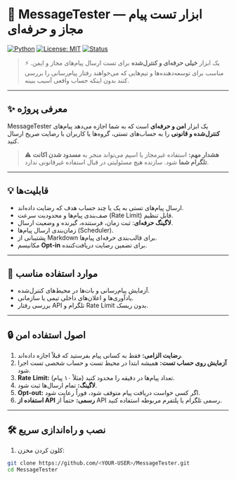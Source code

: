 # 🚀 MessageTester — ابزار تست پیام مجاز و حرفه‌ای

[![Python](https://img.shields.io/badge/Python-3.11-blue?logo=python&style=flat-square)](https://www.python.org/)
[![License: MIT](https://img.shields.io/badge/License-MIT-green?style=flat-square)](LICENSE)
[![Status](https://img.shields.io/badge/Status-Safe%20&%20Authorized-brightgreen?style=flat-square)]()

> ⚡ یک ابزار **خیلی حرفه‌ای و کنترل‌شده** برای تست ارسال پیام‌های مجاز و ایمن. مناسب برای توسعه‌دهنده‌ها و تیم‌هایی که می‌خواهند رفتار پیام‌رسانی را بررسی کنند بدون اینکه حساب واقعی آسیب ببینه.  

---

## ✨ معرفی پروژه

MessageTester یک ابزار **امن و حرفه‌ای** است که به شما اجازه می‌دهد پیام‌های **کنترل‌شده و قانونی** را به حساب‌های تستی، گروه‌ها یا کاربران با رضایت صریح ارسال کنید.  

> ⚠️ **هشدار مهم:** استفاده غیرمجاز یا اسپم می‌تواند منجر به **مسدود شدن اکانت تلگرام شما** شود. سازنده هیچ مسئولیتی در قبال استفاده غیرقانونی ندارد.

---

## 💡 قابلیت‌ها

- ارسال پیام‌های تستی به یک یا چند حساب هدف که رضایت داده‌اند.  
- صف‌بندی پیام‌ها و محدودیت سرعت (Rate Limit) قابل تنظیم.  
- **لاگینگ حرفه‌ای**: ثبت زمان، فرستنده، گیرنده و وضعیت ارسال.  
- زمان‌بندی ارسال پیام‌ها (Scheduler).  
- پشتیبانی از Markdown برای قالب‌بندی حرفه‌ای پیام‌ها.  
- مکانیسم **Opt-in** برای تضمین رضایت دریافت‌کننده.

---

## 🚀 موارد استفاده مناسب

- آزمایش پیام‌رسانی و بات‌ها در محیط‌های کنترل‌شده.  
- یادآوری‌ها و اعلان‌های داخلی تیمی یا سازمانی.  
- بررسی رفتار API تلگرام و Rate Limit بدون ریسک.  

---

## 🔒 اصول استفاده امن

1. **رضایت الزامی:** فقط به کسانی پیام بفرستید که قبلاً اجازه داده‌اند.  
2. **آزمایش روی حساب تست:** همیشه ابتدا در محیط تست و حساب شخصی تست اجرا شود.  
3. **Rate Limit:** تعداد پیام‌ها در دقیقه را محدود کنید (مثلاً ۱۰ پیام).  
4. **لاگینگ:** تمام ارسال‌ها ثبت شود.  
5. **Opt-out:** اگر کسی خواست دریافت پیام متوقف شود، فوراً رعایت شود.  
6. **استفاده از API رسمی:** حتماً از API رسمی تلگرام یا پلتفرم مربوطه استفاده کنید.  

---

## 🛠 نصب و راه‌اندازی سریع

1. کلون کردن مخزن:
```bash
git clone https://github.com/<YOUR-USER>/MessageTester.git
cd MessageTester

